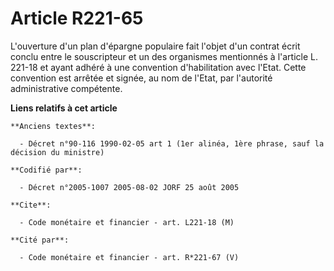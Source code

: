 # Article R221-65

L'ouverture d'un plan d'épargne populaire fait l'objet d'un contrat écrit conclu entre le souscripteur et un des organismes
mentionnés à l'article L. 221-18 et ayant adhéré à une convention d'habilitation avec l'Etat. Cette convention est arrêtée et
signée, au nom de l'Etat, par l'autorité administrative compétente.

**Liens relatifs à cet article**

	**Anciens textes**:

	  - Décret n°90-116 1990-02-05 art 1 (1er alinéa, 1ère phrase, sauf la décision du ministre)

	**Codifié par**:

	  - Décret n°2005-1007 2005-08-02 JORF 25 août 2005

	**Cite**:

	  - Code monétaire et financier - art. L221-18 (M)

	**Cité par**:

	  - Code monétaire et financier - art. R*221-67 (V)
